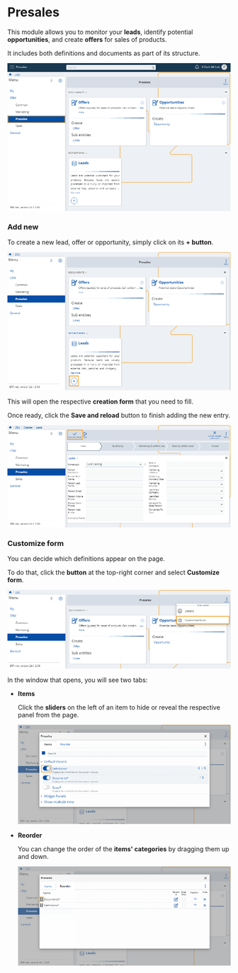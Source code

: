 # Presales

This module allows you to monitor your **leads**, identify potential **opportunities**, and create **offers** for sales of products.

It includes both definitions and documents as part of its structure.

![Express](pictures/Presales_view.png)

### Add new

To create a new lead, offer or opportunity, simply click on its **+ button**.

![Express](pictures/Presales_Add.png)

This will open the respective **creation form** that you need to fill.

Once ready, click the **Save and reload** button to finish adding the new entry.

![Express](pictures/Presales_save.png)

### Customize form

You can decide which definitions appear on the page.

To do that, click the **button** at the top-right corner and select **Customize form**.

![Express](pictures/Presales_customize_view.png)

In the window that opens, you will see two tabs:

* **Items**

  Click the **sliders** on the left of an item to hide or reveal the respective panel from the page.

  ![Express](pictures/Presales_items.png)

* **Reorder**

  You can change the order of the **items' categories** by dragging them up and down.

  ![Express](pictures/Presales_Reorder.png)
